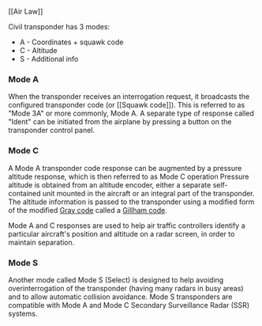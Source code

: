[[Air Law]]

Civil transponder has 3 modes:
- A - Coordinates + squawk code
- C - Altitude
- S - Additional info

### Mode A
When the transponder receives an interrogation request, it broadcasts the configured transponder code (or [[Squawk code]]). This is referred to as "Mode 3A" or more commonly, Mode A. A separate type of response called "Ident" can be initiated from the airplane by pressing a button on the transponder control panel.

### Mode C
A Mode A transponder code response can be augmented by a pressure altitude response, which is then referred to as Mode C operation Pressure altitude is obtained from an altitude encoder, either a separate self-contained unit mounted in the aircraft or an integral part of the transponder. The altitude information is passed to the transponder using a modified form of the modified [Gray code](https://en.wikipedia.org/wiki/Gray_code "Gray code") called a [Gillham code](https://en.wikipedia.org/wiki/Gillham_code "Gillham code").

Mode A and C responses are used to help air traffic controllers identify a particular aircraft's position and altitude on a radar screen, in order to maintain separation.


### Mode S
Another mode called Mode S (Select) is designed to help avoiding overinterrogation of the transponder (having many radars in busy areas) and to allow automatic collision avoidance. Mode S transponders are compatible with Mode A and Mode C Secondary Surveillance Radar (SSR) systems.
